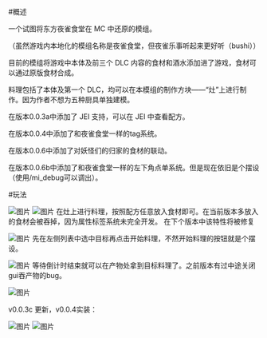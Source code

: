 #概述

一个试图将东方夜雀食堂在 MC 中还原的模组。

（虽然游戏内本地化的模组名称是夜雀食堂，但夜雀乐事听起来更好听（bushi））

目前的模组将游戏中本体及前三个 DLC 内容的食材和酒水添加进了游戏，食材可以通过原版食材合成。

料理包括了本体及第一个 DLC，均可以在本模组的制作方块——“灶”上进行制作。因为作者不想为五种厨具单独建模。

在版本0.0.3a中添加了 JEI 支持，可以在 JEI 中查看配方。

在版本0.0.4中添加了和夜雀食堂一样的tag系统。

在版本0.0.6中添加了对妖怪们的归家的食材的联动。

在版本0.0.6b中添加了和夜雀食堂一样的左下角点单系统。但是现在依旧是个摆设（使用/mi_debug可以调出）。

#玩法

![图片](https://i.mcmod.cn/editor/upload/20240210/1707527336_628597_Zoen.webp)
![图片](https://i.mcmod.cn/editor/upload/20240210/1707527337_628597_ljBg.webp)
在灶上进行料理，按照配方任意放入食材即可。在当前版本多放入的食材会被吞掉，因为属性标签系统未完全开发。 在下个版本中该特性将被修复

![图片](https://i.mcmod.cn/editor/upload/20240210/1707527582_628597_TCrk.webp)
先在左侧列表中选中目标再点击开始料理，不然开始料理的按钮就是个摆设。

![图片](https://i.mcmod.cn/editor/upload/20240210/1707527669_628597_Srkg.webp)
等待倒计时结束就可以在产物处拿到目标料理了。之前版本有过中途关闭gui吞产物的bug。

![图片](https://i.mcmod.cn/editor/upload/20240210/1707527776_628597_NbCo.webp)

v0.0.3c 更新，v0.0.4实装：

![图片](https://i.mcmod.cn/editor/upload/20240212/1707750163_628597_ttqw.webp)
![图片](https://i.mcmod.cn/editor/upload/20240212/1707750162_628597_GnUP.webp)
